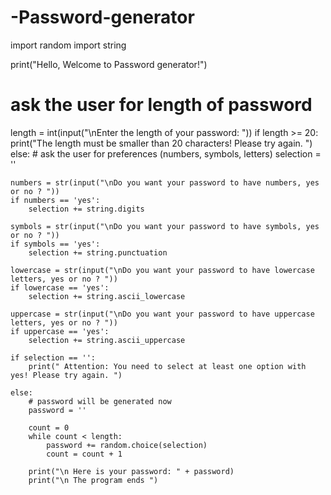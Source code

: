 # -Password-generator

import random
import string


print("Hello, Welcome to Password generator!")

# ask the user for length of password
length = int(input("\nEnter the length of your password: "))
if length >= 20:
    print("The length must be smaller than 20 characters! Please try again. ")
else:
    # ask the user for preferences (numbers, symbols, letters)
    selection = ''

    numbers = str(input("\nDo you want your password to have numbers, yes or no ? "))
    if numbers == 'yes':
        selection += string.digits

    symbols = str(input("\nDo you want your password to have symbols, yes or no ? "))
    if symbols == 'yes':
        selection += string.punctuation

    lowercase = str(input("\nDo you want your password to have lowercase letters, yes or no ? "))
    if lowercase == 'yes':
        selection += string.ascii_lowercase

    uppercase = str(input("\nDo you want your password to have uppercase letters, yes or no ? "))
    if uppercase == 'yes':
        selection += string.ascii_uppercase

    if selection == '':
        print(" Attention: You need to select at least one option with yes! Please try again. ")

    else:
        # password will be generated now
        password = ''

        count = 0
        while count < length:
            password += random.choice(selection)
            count = count + 1

        print("\n Here is your password: " + password)
        print("\n The program ends ")





